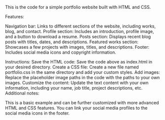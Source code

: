 
This is the code for a simple portfolio website built with HTML and CSS.

Features:

Navigation bar: Links to different sections of the website, including works, blog, and contact.
Profile section: Includes an introduction, profile image, and a button to download a resume.
Posts section: Displays recent blog posts with titles, dates, and descriptions.
Featured works section: Showcases a few projects with images, titles, and descriptions.
Footer: Includes social media icons and copyright information.


Instructions:
Save the HTML code: Save the code above as index.html in your desired directory.
Create a CSS file: Create a new file named portfolio.css in the same directory and add your custom styles.
Add images: Replace the placeholder image paths in the code with the paths to your own images.
Customize the content: Update the text content with your own information, including your name, job title, project descriptions, etc.
Additional notes:

This is a basic example and can be further customized with more advanced HTML and CSS features.
You can link your social media profiles to the social media icons in the footer.